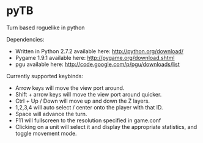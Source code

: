 pyTB
====

Turn based roguelike in python

Dependencies: 

+ Written in Python 2.7.2 available here: http://python.org/download/
+ Pygame 1.9.1 available here: http://pygame.org/download.shtml
+ pgu available here: http://code.google.com/p/pgu/downloads/list

Currently supported keybinds:

+ Arrow keys will move the view port around.
+ Shift + arrow keys will move the view port around quicker.
+ Ctrl + Up / Down will move up and down the Z layers.
+ 1,2,3,4 will auto select / center onto the player with that ID.
+ Space will advance the turn.
+ F11 will fullscreen to the resolution specified in game.conf
+ Clicking on a unit will select it and display the appropriate statistics, and toggle movement mode.
	